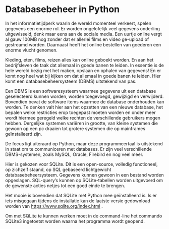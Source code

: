 # Databasebeheer in Python

In het informatietijdperk waarin de wereld momenteel verkeert, spelen gegevens een enorme rol. Er worden ongelofelijk veel gegevens onderling uitgewisseld, denk maar eens aan de sociale media. Een uurtje online vergt al gauw 100MB nog zonder dat er allerlei films en video ge-upload of gestreamd worden. Daarnaast heeft het  online bestellen van goederen een enorme vlucht genomen. 

Kleding, eten, films, reizen alles kan online geboekt worden. En aan het bedrijfsleven de taak dat allemaal in goede banen te leiden. In essentie is de hele wereld bezig met het maken, opslaan en ophalen van gegevens!  En er komt nog heel wat bij kijken om dat allemaal in goede banen te leiden. Hier komt een databasebeheersysteem (DBMS) uitstekend van pas.

Een DBMS is een softwaresysteem waarmee gegevens uit een database geselecteerd kunnen worden, worden toegevoegd, gewijzigd en verwijderd. Bovendien bevat de software items waarmee de database onderhouden kan worden. Te denken valt hier aan het opzetten van een nieuwe database, het bepalen welke restricties erop toegepast moeten worden en onder meer wordt hiermee geregeld welke rechten de verschillende gebruikers mogen hebben. Dergelijke  systemen variëren in grootte, van kleine systemen die gewoon op een pc draaien tot grotere systemen die op mainframes geïnstalleerd zijn.

De focus ligt uiteraard op Python, maar deze programmeertaal is uitstekend in staat  om te communiceren met databases. Er zijn veel verschillende DBMS-systemen, zoals MySQL, Oracle, Firebird en nog veel meer.

Hier is gekozen voor SQLite. Dit is een open-source, volledig functioneel, op zichzelf staand, op SQL gebaseerd lichtgewicht databasebeheersysteem. Gegevens kunnen gewoon in een bestand worden opgeslagen. SQL-query’s kunnen op SQLite-tabellen worden uitgevoerd om de gewenste acties netjes tot een goed einde te brengen.

Het mooie is bovendien dat SQLite met Python mee geïnstalleerd is. Is er iets misgegaan tijdens de installatie kan de laatste versie gedownload worden van https://www.sqlite.org/index.html .

Om met SQLite te kunnen werken moet in de command-line het commando SQLite3 ingetoetst worden waarna het programma wordt geopend.
